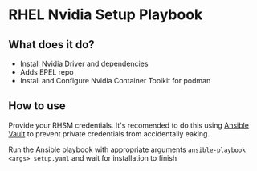 # RHEL Nvidia Setup Playbook
##  What does it do?
- Install Nvidia Driver and dependencies
- Adds EPEL repo
- Install and Configure Nvidia Container Toolkit for podman

## How to use
Provide your RHSM credentials.  It's recomended to do this using [Ansible Vault](https://docs.ansible.com/ansible/latest/vault_guide/vault_encrypting_content.html#encrypting-files-with-ansible-vault) to prevent private credentials from accidentally eaking.

Run the Ansible playbook with appropriate arguments `ansible-playbook <args> setup.yaml` and wait for installation to finish
